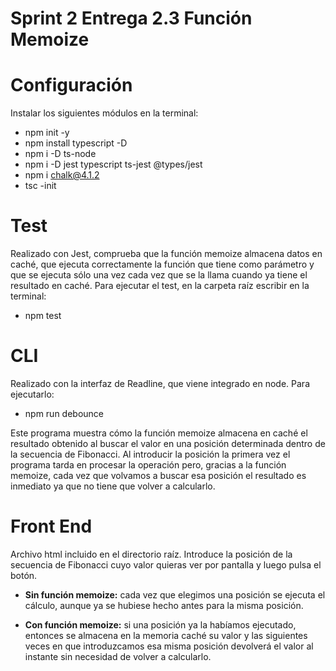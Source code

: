 # Sprint 2 Entrega 2.3 Función Memoize
# Configuración
Instalar los siguientes módulos en la terminal:

- npm init -y
- npm install typescript -D
- npm i -D ts-node
- npm i -D jest typescript ts-jest @types/jest
- npm i chalk@4.1.2
- tsc -init
  
# Test
Realizado con Jest, comprueba que la función memoize almacena datos en caché, que ejecuta correctamente la función que tiene como parámetro y que se ejecuta sólo una vez cada vez que se la llama cuando ya tiene el resultado en caché.
Para ejecutar el test, en la carpeta raíz escribir en la terminal:

- npm test

# CLI
Realizado con la interfaz de Readline, que viene integrado en node. Para ejecutarlo:

- npm run debounce

Este programa muestra cómo la función memoize almacena en caché el resultado obtenido al buscar el valor en una posición determinada dentro de la secuencia de Fibonacci.
Al introducir la posición la primera vez el programa tarda en procesar la operación pero, gracias a la función memoize, cada vez que volvamos a buscar esa posición el resultado es inmediato ya que no tiene que volver a calcularlo.

# Front End
Archivo html incluido en el directorio raíz. Introduce la posición de la secuencia de Fibonacci cuyo valor quieras ver por pantalla y luego pulsa el botón.

- **Sin función memoize:** cada vez que elegimos una posición se ejecuta el cálculo, aunque ya se hubiese hecho antes para la misma posición.

- **Con función memoize:** si una posición ya la habíamos ejecutado, entonces se almacena en la memoria caché su valor y las siguientes veces en que introduzcamos esa misma posición devolverá el valor al instante sin necesidad de volver a calcularlo.
